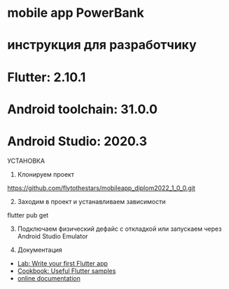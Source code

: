 # mobile app PowerBank
# инструкция для разработчику

# Flutter: 2.10.1
# Android toolchain: 31.0.0
# Android Studio: 2020.3


УСТАНОВКА

1. Клонируем проект

https://github.com/flytothestars/mobileapp_diplom2022_1_0_0.git

2. Заходим в проект и устанавливаем зависимости

flutter pub get

3. Подключаем физический дефайс с откладкой или запускаем через Android Studio Emulator

4. Документация

- [Lab: Write your first Flutter app](https://flutter.dev/docs/get-started/codelab)
- [Cookbook: Useful Flutter samples](https://flutter.dev/docs/cookbook)
- [online documentation](https://flutter.dev/docs)